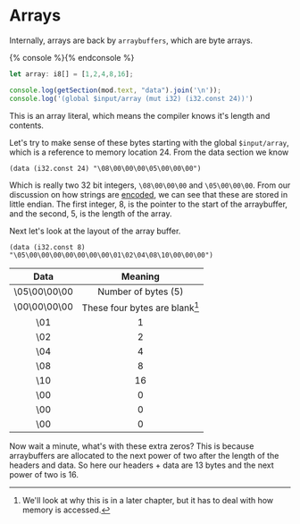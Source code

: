 # Arrays

Internally, arrays are back by `arraybuffers`, which are byte arrays.

{% console %}{% endconsole %}
```ts
let array: i8[] = [1,2,4,8,16];
```
```js
console.log(getSection(mod.text, "data").join('\n'));
console.log('(global $input/array (mut i32) (i32.const 24))')
```


This is an array literal, which means the compiler knows it's length and contents.

Let's try to make sense of these bytes starting with the global `$input/array`, which is a reference to memory location 24.  From the data section we know
```
(data (i32.const 24) "\08\00\00\00\05\00\00\00")
```
Which is really two 32 bit integers, `\08\00\00\00` and `\05\00\00\00`.  From our discussion on how strings are [encoded](wasm/strings.md), we can see that these are stored in little endian.  The first integer, 8, is the pointer to the start of the arraybuffer, and the second, 5, is the length of the array.

Next let's look at the layout of the array buffer.
```
(data (i32.const 8) "\05\00\00\00\00\00\00\00\01\02\04\08\10\00\00\00")
```
| Data | Meaning |
|:------:|:------:|
|\05\00\00\00 | Number of bytes (5)|
|\00\00\00\00 | These four bytes are blank[^1] |
|\01 | 1 |
|\02 | 2 |
|\04 | 4 |
|\08 | 8 |
|\10 | 16|
|\00 | 0 |
|\00 | 0 |
|\00 | 0 |

Now wait a minute, what's with these extra zeros?  This is because arraybuffers are allocated to the next power of two after the length of the headers and data.  So here our headers + data are 13 bytes and the next power of two is 16.


[^1]: We'll look at why this is in a later chapter, but it has to deal with how memory is accessed.
